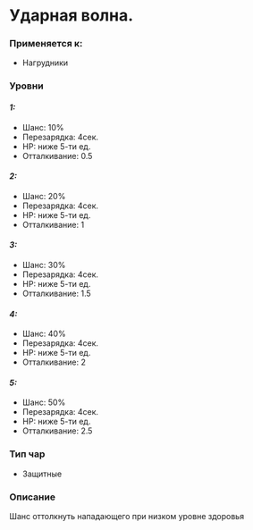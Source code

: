 # Ударная волна.

### Применяется к:

* Нагрудники

### Уровни

#### _1:_&#x20;

* Шанс: 10%
* Перезарядка:  4сек.
* HP: ниже 5-ти ед.
* Отталкивание: 0.5

#### _2:_

* Шанс: 20%
* Перезарядка:  4сек.
* HP: ниже 5-ти ед.
* Отталкивание: 1

#### _3:_&#x20;

* Шанс: 30%
* Перезарядка:  4сек.
* HP: ниже 5-ти ед.
* Отталкивание: 1.5

#### _4:_

* Шанс: 40%
* Перезарядка:  4сек.&#x20;
* HP: ниже 5-ти ед.
* Отталкивание: 2

#### _5:_

* Шанс: 50%
* Перезарядка:  4сек.&#x20;
* HP: ниже 5-ти ед.
* Отталкивание: 2.5

### Тип чар

* Защитные

### Описание

Шанс оттолкнуть нападающего при низком уровне здоровья
